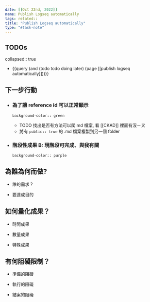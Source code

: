 ```yaml
---
date: [[Oct 22nd, 2022]]
name: Publish Logseq automatically
tags: related::
title: "Publish Logseq automatically"
type: "#task-note"
---
```


## TODOs
collapsed:: true

- {{query (and (todo todo doing later) (page [[publish logseq automatically]]))}}


## 下一步行動

- ### 為了讓 reference id 可以正常顯示
	  background-color:: green
	- TODO 找出是否有方法可以爬 md 檔案, 看 [[CKAD]] 裡面有沒ㄧㄡ
	- 將有 `public:: true` 的 .md 檔案複製到另一個 folder

- ### 階段性成果 B: 現階段可完成、與我有關
	  background-color:: purple


## 為誰為何而做?

- 誰的需求？

- 要達成目的

## 如何量化成果？

- 時間成果

- 數量成果

- 特殊成果

## 有何阻礙限制？

- 準備的阻礙

- 執行的阻礙

- 結案的阻礙
